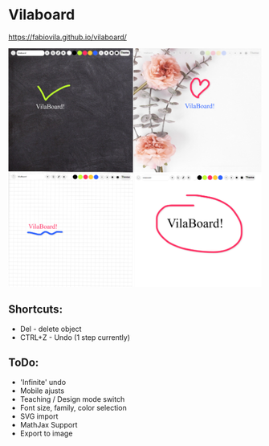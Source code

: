 # Vilaboard
https://fabiovila.github.io/vilaboard/

![Screenshot](https://github.com/fabiovila/vilaboard/blob/gh-pages/imgs/screenshot.png)


## Shortcuts:
- Del     - delete object
- CTRL+Z  - Undo (1 step currently)

## ToDo:
- 'Infinite' undo
- Mobile ajusts
- Teaching / Design mode switch
- Font size, family, color selection
- SVG import
- MathJax Support
- Export to image